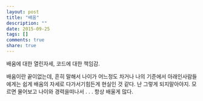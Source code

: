 ```yaml
---
layout: post
title: "배움"
description: ""
date: 2015-09-25
tags: []
comments: true
share: true
---
```


배움에 대한 열린자세, 코드에 대한 책임감.

배움이란 끝이없는데, 흔히 말해서 나이가 어느정도 차거나 나의 기준에서 아래인사람들에게는 쉽게 배움의 자세로 다가서기힘든게 현실인 것 같다.
난 그렇게 되지말아야지. 모르면 물어보고 나이와 경력을떠나서 . . . 항상 배울게 많다.

